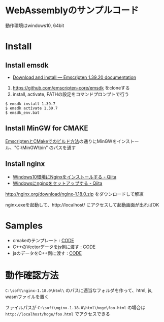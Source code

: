# WebAssemblyのサンプルコード

動作環境はwindows10, 64bit

# Install

## Install emsdk

- [Download and install — Emscripten 1.39.20 documentation](https://emscripten.org/docs/getting_started/downloads.html)

1. https://github.com/emscripten-core/emsdk をcloneする
2. install, activate, PATHの設定をコマンドプロンプトで行う

```
$ emsdk install 1.39.7
$ emsdk activate 1.39.7
$ emsdk_env.bat
```

## Install MinGW for CMAKE

[EmscriptenとCMakeでのビルド方法](https://gist.github.com/faithandbrave/9b3d439d135e63abdbe7)の通りにMinGWをインストール、"C:\MinGW\bin" のパスを通す

## Install nginx

- [Windows10環境にNginxをインストールする - Qiita](https://qiita.com/ita3qiita/items/35f0b0d1b61c801b738d)
- [Windowsにnginxをセットアップする - Qiita](https://qiita.com/tatuno/items/44ec8130d7544d1534f7)

http://nginx.org/download/nginx-1.18.0.zip をダウンロードして解凍

nginx.exeを起動して、http://localhost/ にアクセスして起動画面が出ればOK



# Samples

- cmakeのテンプレート : [CODE]()
- C++のVectorデータをjs側に渡す : [CODE]()
- jsのデータをC++側に渡す : [CODE]()



# 動作確認方法

`C:\soft\nginx-1.18.0\html\` のパスに適当なフォルダを作って、html, js, wasmファイルを置く

ファイルパスが `C:\soft\nginx-1.18.0\html\hoge\foo.html` の場合は `http://localhost/hoge/foo.html` でアクセスできる













